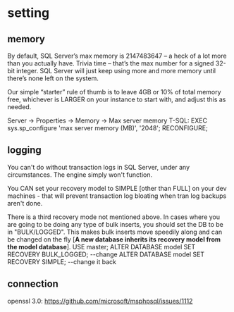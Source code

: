 # setting

## memory
By default, SQL Server’s max memory is 2147483647 – a heck of a lot more than you actually have.  Trivia time – that’s the max number for a signed 32-bit integer.  SQL Server will just keep using more and more memory until there’s none left on the system.

Our simple “starter” rule of thumb is to leave 4GB or 10% of total memory free, whichever is LARGER on your instance to start with, and adjust this as needed.

  Server -> Properties -> Memory -> Max server memory
  T-SQL: EXEC sys.sp_configure 'max server memory (MB)', '2048'; RECONFIGURE;
  
## logging
You can't do without transaction logs in SQL Server, under any circumstances. The engine simply won't function.

You CAN set your recovery model to SIMPLE [other than FULL] on your dev machines - that will prevent transaction log bloating when tran log backups aren't done.

There is a third recovery mode not mentioned above. In cases where you are going to be doing any type of bulk inserts, you should set the DB to be in "BULK/LOGGED". This makes bulk inserts move speedily along and can be changed on the fly [**A new database inherits its recovery model from the model database**].
  USE master;
  ALTER DATABASE model SET RECOVERY BULK_LOGGED; --change
  ALTER DATABASE model SET RECOVERY SIMPLE; --change it back


## connection
openssl 3.0: 
https://github.com/microsoft/msphpsql/issues/1112

